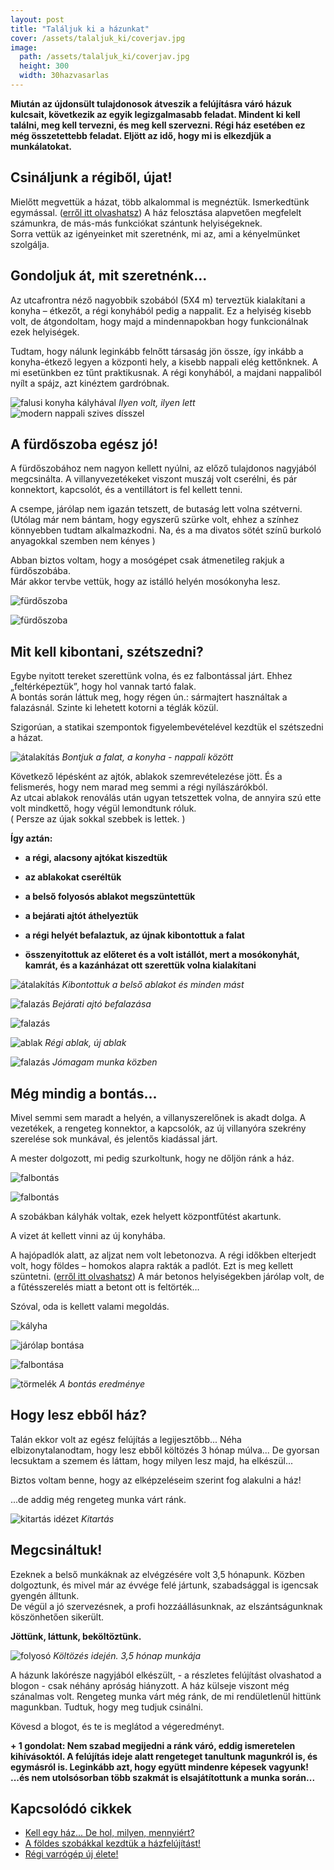 ```yaml
---
layout: post
title: "Találjuk ki a házunkat"
cover: /assets/talaljuk_ki/coverjav.jpg
image:
  path: /assets/talaljuk_ki/coverjav.jpg
  height: 300
  width: 30hazvasarlas
---
```


**Miután az újdonsült tulajdonosok átveszik a felújításra váró házuk kulcsait, következik az egyik legizgalmasabb feladat. Mindent ki kell találni, meg kell tervezni, és meg kell szervezni. Régi ház esetében ez még összetettebb feladat. Eljött az idő, hogy mi is elkezdjük a munkálatokat.**




## Csináljunk a régiből, újat! 

Mielőtt megvettük a házat, több alkalommal is megnéztük. Ismerkedtünk egymással. ([erről itt olvashatsz](/2019-02-09/hazvasarlas)) A ház felosztása alapvetően megfelelt számunkra, de más-más funkciókat szántunk helyiségeknek.  
Sorra vettük az igényeinket mit szeretnénk, mi az, ami a kényelmünket szolgálja.  


## Gondoljuk át, mit szeretnénk...


Az utcafrontra néző nagyobbik szobából (5X4 m) terveztük kialakítani a konyha – étkezőt, a régi konyhából pedig a nappalit. Ez a helyiség kisebb volt, de átgondoltam, hogy majd a mindennapokban hogy funkcionálnak ezek helyiségek.



Tudtam, hogy nálunk leginkább felnőtt társaság jön össze, így inkább a konyha-étkező legyen a központi hely, a kisebb nappali elég kettőnknek. 
A mi esetünkben ez tűnt praktikusnak. A régi konyhából, a majdani nappaliból nyílt a spájz, azt kinéztem gardróbnak.



![falusi konyha kályhával](/assets/talaljuk_ki/1jav.jpg)
_Ilyen volt, ilyen lett_
![modern nappali szives dísszel](/assets/talaljuk_ki/2jav.jpg)


  




## A fürdőszoba egész jó!

A fürdőszobához nem nagyon kellett nyúlni, az előző tulajdonos nagyjából megcsinálta. A villanyvezetékeket viszont muszáj volt cserélni, és pár konnektort, kapcsolót, és a ventillátort is fel kellett tenni.  


A csempe, járólap nem igazán tetszett, de butaság lett volna szétverni.  
(Utólag már nem bántam, hogy egyszerű szürke volt, ehhez a színhez könnyebben tudtam alkalmazkodni. Na, és a ma divatos sötét színű burkoló anyagokkal szemben nem kényes )  


Abban biztos voltam, hogy a mosógépet csak átmenetileg rakjuk a fürdőszobába.  
Már akkor tervbe vettük, hogy az istálló helyén mosókonyha lesz.

![fürdőszoba](/assets/talaljuk_ki/3jav.jpg)

![fürdőszoba](/assets/talaljuk_ki/4jav.jpg) 


## Mit kell kibontani, szétszedni? 



Egybe nyitott tereket szerettünk volna, és ez falbontással járt. Ehhez „feltérképeztük”, hogy hol vannak tartó falak.  
A bontás során láttuk meg, hogy régen ún.: sármajtert használtak a falazásnál. Szinte ki lehetett kotorni a téglák közül.  


Szigorúan, a statikai szempontok figyelembevételével kezdtük el szétszedni a házat.

![átalakítás](/assets/talaljuk_ki/5jav.jpg)
_Bontjuk a falat, a konyha - nappali között_

 



Következő lépésként az ajtók, ablakok szemrevételezése jött. És a felismerés, hogy nem marad meg semmi a régi nyílászárókból.  
Az utcai ablakok renoválás után ugyan tetszettek volna, de annyira szú ette volt mindkettő, hogy végül lemondtunk róluk.  
( Persze az újak sokkal szebbek is lettek. )  

**Így aztán:**


* **a régi, alacsony ajtókat kiszedtük** 

* **az ablakokat cseréltük**

* **a belső folyosós ablakot megszüntettük**

* **a bejárati ajtót áthelyeztük**

* **a régi helyét befalaztuk, az újnak kibontottuk a falat**

* **összenyitottuk az előteret és a volt istállót, mert a mosókonyhát, kamrát, és a kazánházat ott szerettük volna kialakítani**




![átalakítás](/assets/talaljuk_ki/6jav.jpg)
_Kibontottuk a belső ablakot és minden mást_

![falazás](/assets/talaljuk_ki/8jav.jpg)
_Bejárati ajtó befalazása_

![falazás](/assets/talaljuk_ki/10jav.jpg)

![ablak](/assets/talaljuk_ki/12jav.jpg)
_Régi ablak, új ablak_
 
![falazás](/assets/talaljuk_ki/9.jpg) 
_Jómagam munka közben_
  


## Még mindig a bontás...

Mivel semmi sem maradt a helyén, a villanyszerelőnek is akadt dolga. A vezetékek, a rengeteg konnektor, a kapcsolók, az új villanyóra szekrény szerelése sok munkával, és jelentős kiadással járt.  


A mester dolgozott, mi pedig szurkoltunk, hogy ne dőljön ránk a ház.  

![falbontás](/assets/talaljuk_ki/13jav.jpg)

![falbontás](/assets/talaljuk_ki/14jav.jpg)





A szobákban kályhák voltak, ezek helyett központfűtést akartunk. 

A vizet át kellett vinni az új konyhába. 

A hajópadlók alatt, az aljzat nem volt lebetonozva. A régi időkben elterjedt volt, hogy földes – homokos alapra rakták a padlót. Ezt is meg kellett szüntetni. ([erről itt olvashatsz](/2019-02-12/szobabetonozas))  A már betonos helyiségekben járólap volt, de a fűtésszerelés miatt a betont ott is feltörték…  


Szóval, oda is kellett valami megoldás.

![kályha](/assets/talaljuk_ki/15jav.jpg)

![járólap bontása](/assets/talaljuk_ki/16jav.jpg)

![falbontása](/assets/talaljuk_ki/17jav.jpg)

![törmelék](/assets/talaljuk_ki/18jav.jpg)
_A bontás eredménye_


## Hogy lesz ebből ház?


Talán ekkor volt az egész felújítás a legijesztőbb... Néha elbizonytalanodtam, hogy lesz ebből költözés 3 hónap múlva... De gyorsan lecsuktam a szemem és láttam, hogy milyen lesz majd, ha elkészül...  


Biztos voltam benne, hogy az elképzeléseim szerint fog alakulni a ház!


...de addig még rengeteg munka várt ránk. 

![kitartás idézet](/assets/talaljuk_ki/talaljukkiidezet.jpg)
_Kitartás_



## Megcsináltuk!



Ezeknek a belső munkáknak az elvégzésére volt 3,5 hónapunk. Közben dolgoztunk, és mivel már az évvége felé jártunk, szabadsággal is igencsak gyengén álltunk.  
De végül a jó szervezésnek, a profi hozzáállásunknak, az elszántságunknak köszönhetően sikerült. 


**Jöttünk, láttunk, beköltöztünk.** 

![folyosó](/assets/talaljuk_ki/19jav.jpg)
_Költözés idején. 3,5 hónap munkája_
 

A házunk lakórésze nagyjából elkészült, - a részletes felújítást olvashatod a blogon - csak néhány apróság hiányzott. A ház külseje viszont még szánalmas volt. 
Rengeteg munka várt még ránk, de mi rendületlenül hittünk magunkban. Tudtuk, hogy meg tudjuk csinálni.


Kövesd a blogot, és te is meglátod a végeredményt.

**+ 1 gondolat: Nem szabad megijedni a ránk váró, eddig ismeretelen kihívásoktól. A felújítás ideje alatt rengeteget tanultunk magunkról is, és egymásról is. Leginkább azt, hogy együtt mindenre képesek vagyunk! ...és nem utolsósorban több szakmát is elsajátítottunk a munka során...**

## Kapcsolódó cikkek

* [Kell egy ház... De hol, milyen, mennyiért?](2019-02-09/hazvasarlas)
* [A földes szobákkal kezdtük a házfelújítást!](2019-02-12/szobabetonozas)
* [Régi varrógép új élete!](2019-02-12/varrogepasztal)



